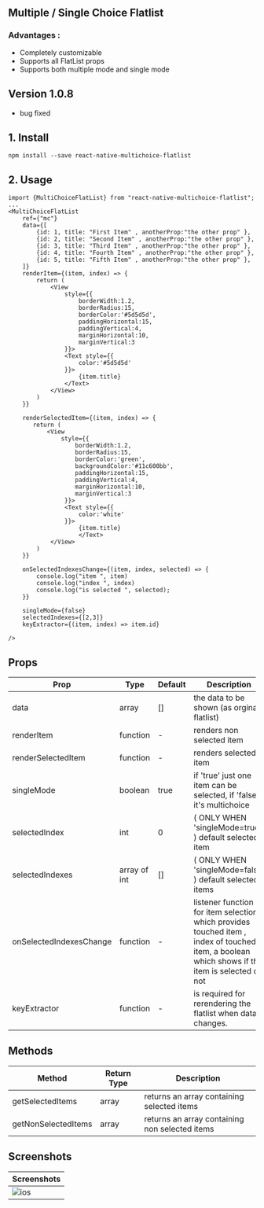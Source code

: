 ﻿
## Multiple / Single Choice Flatlist

### Advantages :

- Completely customizable
- Supports all FlatList props
- Supports both multiple mode and single mode

## Version 1.0.8

- bug fixed

## 1. Install

    npm install --save react-native-multichoice-flatlist

## 2. Usage

    import {MultiChoiceFlatList} from "react-native-multichoice-flatlist";
    ...
    <MultiChoiceFlatList
        ref={"mc"}
        data={[
            {id: 1, title: "First Item" , anotherProp:"the other prop" },
            {id: 2, title: "Second Item" , anotherProp:"the other prop" },
            {id: 3, title: "Third Item" , anotherProp:"the other prop" },
            {id: 4, title: "Fourth Item" , anotherProp:"the other prop" },
            {id: 5, title: "Fifth Item" , anotherProp:"the other prop" },
        ]}
        renderItem={(item, index) => {
            return (
                <View
                    style={{
                        borderWidth:1.2,
                        borderRadius:15,
                        borderColor:'#5d5d5d',
                        paddingHorizontal:15,
                        paddingVertical:4,
                        marginHorizontal:10,
                        marginVertical:3
                    }}>
                    <Text style={{
                        color:'#5d5d5d'
                    }}>
                        {item.title}
                    </Text>
                </View>
            )
        }}

        renderSelectedItem={(item, index) => {
           return (
               <View
                   style={{
                       borderWidth:1.2,
                       borderRadius:15,
                       borderColor:'green',
                       backgroundColor:'#11c600bb',
                       paddingHorizontal:15,
                       paddingVertical:4,
                       marginHorizontal:10,
                       marginVertical:3
                    }}>
                    <Text style={{
                        color:'white'
                    }}>
                        {item.title}
                        </Text>
                </View>
            )
        }}

        onSelectedIndexesChange={(item, index, selected) => {
            console.log("item ", item)
            console.log("index ", index)
            console.log("is selected ", selected);
        }}

        singleMode={false}
        selectedIndexes={[2,3]}
        keyExtractor={(item, index) => item.id}

    />

## Props

|Prop| Type | Default | Description |
|--|--|--|--|
| data | array  | [] | the data to be shown (as orginal flatlist) |
| renderItem | function | - | renders non selected item |
| renderSelectedItem | function | - | renders selected item |
| singleMode | boolean | true | if 'true' just one item can be selected, if 'false' it's multichoice |
| selectedIndex | int | 0 | ( ONLY WHEN 'singleMode=true' ) default selected item |
| selectedIndexes | array of int | [] | ( ONLY WHEN 'singleMode=false' ) default selected items |
| onSelectedIndexesChange | function | - | listener function for item selection which provides touched item , index of touched item, a boolean which shows if the item is selected or not |
| keyExtractor | function | - | is required for rerendering the flatlist when data changes. |

## Methods

| Method | Return Type | Description |
|--|--|--|
| getSelectedItems | array  | returns an array containing selected items |
| getNonSelectedItems | array  | returns an array containing non selected items |

## Screenshots
|Screenshots|
|--|
|![ios](http://s-ebrahimi.com/lib_images/react-native-multichoice-flatlist.png)|

